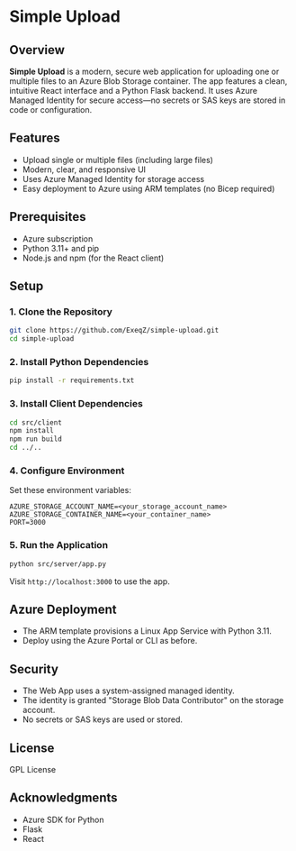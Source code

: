 # Simple Upload

## Overview
**Simple Upload** is a modern, secure web application for uploading one or multiple files to an Azure Blob Storage container. The app features a clean, intuitive React interface and a Python Flask backend. It uses Azure Managed Identity for secure access—no secrets or SAS keys are stored in code or configuration.

## Features
- Upload single or multiple files (including large files)
- Modern, clear, and responsive UI
- Uses Azure Managed Identity for storage access
- Easy deployment to Azure using ARM templates (no Bicep required)

## Prerequisites
- Azure subscription
- Python 3.11+ and pip
- Node.js and npm (for the React client)

## Setup

### 1. Clone the Repository
```bash
git clone https://github.com/ExeqZ/simple-upload.git
cd simple-upload
```

### 2. Install Python Dependencies
```bash
pip install -r requirements.txt
```

### 3. Install Client Dependencies
```bash
cd src/client
npm install
npm run build
cd ../..
```

### 4. Configure Environment
Set these environment variables:
```
AZURE_STORAGE_ACCOUNT_NAME=<your_storage_account_name>
AZURE_STORAGE_CONTAINER_NAME=<your_container_name>
PORT=3000
```

### 5. Run the Application
```bash
python src/server/app.py
```
Visit `http://localhost:3000` to use the app.

## Azure Deployment

- The ARM template provisions a Linux App Service with Python 3.11.
- Deploy using the Azure Portal or CLI as before.

## Security

- The Web App uses a system-assigned managed identity.
- The identity is granted "Storage Blob Data Contributor" on the storage account.
- No secrets or SAS keys are used or stored.

## License

GPL License

## Acknowledgments

- Azure SDK for Python
- Flask
- React